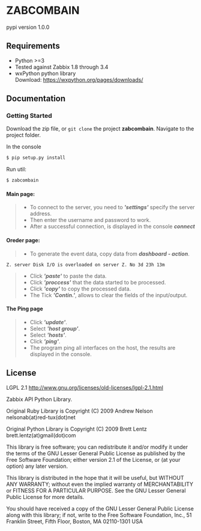 # ZABCOMBAIN #

pypi version 1.0.0

## Requirements
* Python >=3
* Tested against Zabbix 1.8 through 3.4
* wxPython python library  
Download: https://wxpython.org/pages/downloads/

## Documentation ##
### Getting Started

Download the zip file, or `git clone` the project **zabcombain**.
Navigate to the project folder.

In the console
```bash
$ pip setup.py install
```
Run util:
```bash
$ zabcombain
```
#### Main page:
> * To connect to the server, you need to ***'settings'*** specify the server address.
> * Then enter the username and password to work.
> * After a successful connection, is displayed in the console ***connect***

#### Oreder page:
> * To generate the event data, copy data from ***dashboard - action***.

```
Z. server Disk I/O is overloaded on server Z. No 3d 23h 13m
```
> * Click ***'paste'*** to paste the data.
> * Click ***'proccess'*** that the data started to be processed.
> * Click ***'copy'*** to copy the processed data.
> * The Tick ***'Contin.'***, allows to clear the fields of the input/output.

#### The Ping page

> * Click ***'update'***.
> * Select ***'host group'***.
> * Select ***'hosts'***.
> * Click ***'ping'***.
> * The program ping all interfaces on the host, the results are displayed in the console.


## License ##
LGPL 2.1   http://www.gnu.org/licenses/old-licenses/lgpl-2.1.html

Zabbix API Python Library.

Original Ruby Library is Copyright (C) 2009 Andrew Nelson nelsonab(at)red-tux(dot)net

Original Python Library is Copyright (C) 2009 Brett Lentz brett.lentz(at)gmail(dot)com

This library is free software; you can redistribute it and/or
modify it under the terms of the GNU Lesser General Public
License as published by the Free Software Foundation; either
version 2.1 of the License, or (at your option) any later version.

This library is distributed in the hope that it will be useful,
but WITHOUT ANY WARRANTY; without even the implied warranty of
MERCHANTABILITY or FITNESS FOR A PARTICULAR PURPOSE.  See the GNU
Lesser General Public License for more details.

You should have received a copy of the GNU Lesser General Public
License along with this library; if not, write to the Free Software
Foundation, Inc., 51 Franklin Street, Fifth Floor, Boston, MA  02110-1301  USA
